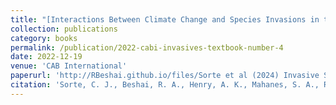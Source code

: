 ```yaml
---
title: "[Interactions Between Climate Change and Species Invasions in the Marine Realm] (https://www.cabidigitallibrary.org/doi/abs/10.1079/9781800621459.0007)"
collection: publications
category: books
permalink: /publication/2022-cabi-invasives-textbook-number-4
date: 2022-12-19
venue: 'CAB International'
paperurl: 'http://RBeshai.github.io/files/Sorte et al (2024) Invasive Species, Evolution, and.pdf'
citation: 'Sorte, C. J., Beshai, R. A., Henry, A. K., Mahanes, S. A., Rangel, R. E., & Waite, H. R. (2022). Interactions Between Climate Change and Species Invasions in the Marine Realm. In Invasive Species and Global Climate Change (pp. 119-140). GB: CABI.'
---
```

